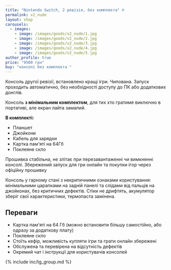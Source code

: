 ```yaml
---
title: "Nintendo Switch, 2 ревізія, без комплекта" #
permalink: v2_nude
layout: shop
carousels:
  - images: 
    - image: /images/goods/v2_nude/1.jpg
    - image: /images/goods/v2_nude/2.jpg
    - image: /images/goods/v2_nude/3.jpg
    - image: /images/goods/v2_nude/4.jpg
    - image: /images/goods/v2_nude/5.jpg
author_profile: true
price: "9500 грн"
buy: "консолі без комплекта "
---
```


Консоль другої ревізії, встановлено кращі ігри. Чипована. Запуск проходить автоматично, без необхідності доступу до ПК або додаткових донглів.

Консоль **з мінімальним комплектом**, для тих хто гратиме виключно в портативі, але екран лайта замалий. 

**В комплекті:** 
- Планшет
- Джойкони
- Кабель для зарядки
- Картка пам'яті на 64Гб
- Поклеяне скло

Прошивка стабільна, не злітає при перезавантаженні чи вимкненні консолі. Збережений запуск для гри онлайн та покупки ігор через офіційну прошивку

Консоль у гарному стані з некритичними ознаками користування: мінімальними царапками на задній панелі та слідами від пальців на джойконах, без критичних дефектів. Стіки не дрифтять, акумулятор зберіг свої характеристики, термопаста замінена.

## Переваги
- Картка пам'яті на 64 Гб (можно встановити більшу самостійно, або одразу за додаткову плату)
- Поклеяне скло
- Стоїть кефір, можливість купляти ігри та грати онлайн збережені
- Обслужена та перевірена на відсутність дефектів
- Окремий чат і інструкції для користувачів консолей

{% include inc/tg_group.md %}